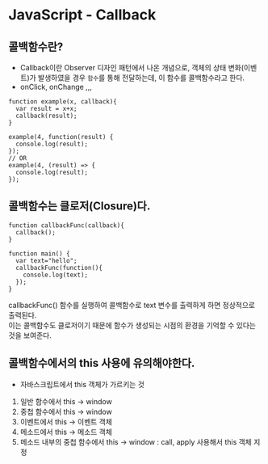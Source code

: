 # JavaScript - Callback

## 콜백함수란?
- Callback이란 Observer 디자인 패턴에서 나온 개념으로, 객체의 상태 변화(이벤트)가 발생하였을 경우 `함수`를 통해 전달하는데, 이 함수를 콜백함수라고 한다.
- onClick, onChange ,,,

```
function example(x, callback){
  var result = x+x;
  callback(result);
}

example(4, function(result) {
  console.log(result);
});
// OR
example(4, (result) => {
  console.log(result);
});
```

## 콜백함수는 클로저(Closure)다.

```
function callbackFunc(callback){
  callback();
}

function main() {
  var text="hello";
  callbackFunc(function(){
    console.log(text);
  });
}
```

callbackFunc() 함수를 실행하여 콜백함수로 text 변수를 출력하게 하면 정상적으로 출력된다.<br>
이는 콜백함수도 클로저이기 때문에 함수가 생성되는 시점의 환경을 기억할 수 있다는 것을 보여준다.

## 콜백함수에서의 this 사용에 유의해야한다.

- 자바스크립트에서 this 객체가 가르키는 것
1. 일반 함수에서 this -> window
2. 중첩 함수에서 this -> window
3. 이벤트에서 this -> 이벤트 객체
4. 메소드에서 this -> 메소드 객체
5. 메소드 내부의 중첩 함수에서 this -> window : call, apply 사용해서 this 객체 지정

